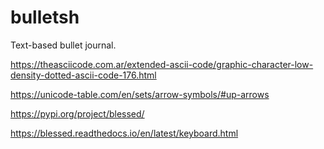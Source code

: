 # bulletsh
Text-based bullet journal.

https://theasciicode.com.ar/extended-ascii-code/graphic-character-low-density-dotted-ascii-code-176.html

https://unicode-table.com/en/sets/arrow-symbols/#up-arrows

https://pypi.org/project/blessed/

https://blessed.readthedocs.io/en/latest/keyboard.html